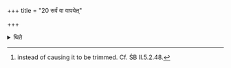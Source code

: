 +++
title = "20 सर्वं वा वापयेत्"

+++

<details><summary>थिते</summary>

20. Or he may cause all (the hair) to be shaved off.[^1]  


[^1]: instead of causing it to be trimmed. Cf. ŚB II.5.2.48.
</details>
